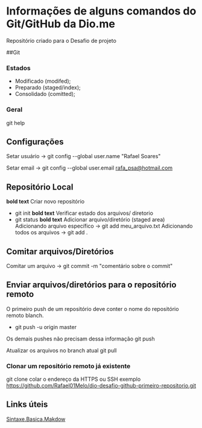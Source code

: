 # Informações de alguns comandos do Git/GitHub da Dio.me
Repositório criado para o Desafio de projeto

##Git 
### Estados
 - Modificado (modifed);
 - Preparado (staged/index);
 - Consolidado (comitted);

### Geral
git help

## Configurações
Setar usuário -> git config --global user.name "Rafael Soares"

Setar email -> git config --global user.email rafa_psa@hotmail.com

## Repositório Local

**bold text** Criar novo repositório
- git init
**bold text** Verificar estado dos arquivos/ diretorio
- git status
**bold text** Adicionar arquivo/diretório (staged area)
Adicionando arquivo específico -> git add meu_arquivo.txt
Adicionando todos os arquivos -> git add .

## Comitar arquivos/Diretórios

Comitar um arquivo -> git commit -m "comentário sobre o commit"

## Enviar arquivos/diretórios para o repositório remoto
O primeiro push de um repositório deve conter o nome do repositório remoto blanch.
- git push -u origin master

Os demais pushes não precisam dessa informação
git push

Atualizar os arquivos no branch atual
git pull

### Clonar um repositório remoto já existente

git clone colar o endereço da HTTPS ou SSH exemplo https://github.com/Rafael01Melo/dio-desafio-github-primeiro-repositorio.git


## Links úteis
[Sintaxe.Basica.Makdow](https://www.markdownguide.org/cheat-sheet/)
